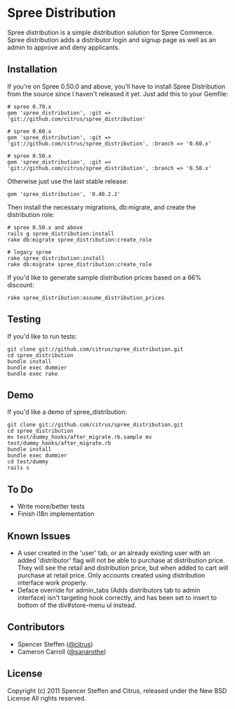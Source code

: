 Spree Distribution
===============

Spree distribution is a simple distribution solution for Spree Commerce. Spree distribution adds a distributor login and signup page as well as an admin to approve and deny applicants.


Installation
------------


If you're on Spree 0.50.0 and above, you'll have to install Spree Distribution from the source since I haven't released it yet. Just add this to your Gemfile:

    # spree 0.70.x
    gem 'spree_distribution', :git => 'git://github.com/citrus/spree_distribution'
    
    # spree 0.60.x
    gem 'spree_distribution', :git => 'git://github.com/citrus/spree_distribution', :branch => '0.60.x'
    
    # spree 0.50.x
    gem 'spree_distribution', :git => 'git://github.com/citrus/spree_distribution', :branch => '0.50.x'
    

Otherwise just use the last stable release:
    
    gem 'spree_distribution', '0.40.2.2'
    
    
Then install the necessary migrations, db:migrate, and create the distribution role:

    # spree 0.50.x and above
    rails g spree_distribution:install
    rake db:migrate spree_distribution:create_role

    # legacy spree
    rake spree_distribution:install
    rake db:migrate spree_distribution:create_role
      
      
If you'd like to generate sample distribution prices based on a 66% discount:

    rake spree_distribution:assume_distribution_prices



Testing
-------

If you'd like to run tests:
    
    git clone git://github.com/citrus/spree_distribution.git
    cd spree_distribution
    bundle install
    bundle exec dummier
    bundle exec rake


Demo
----

If you'd like a demo of spree_distribution:
    
    git clone git://github.com/citrus/spree_distribution.git
    cd spree_distribution
    mv test/dummy_hooks/after_migrate.rb.sample mv test/dummy_hooks/after_migrate.rb
    bundle install
    bundle exec dummier
    cd test/dummy
    rails s
    


To Do
-------

* Write more/better tests
* Finish i18n implementation 


Known Issues
-------

* A user created in the 'user' tab, or an already existing user with an added 'distributor' flag will not be able to purchase at distribution price. They will see the retail and distribution price, but when added to cart will purchase at retail price. Only accounts created using distribution interface work properly.
* Deface override for admin_tabs (Adds distributors tab to admin interface) isn't targeting hook correctly, and has been set to insert to bottom of the div#store-menu ul instead.


Contributors
------------

* Spencer Steffen ([@citrus](https://github.com/citrus))
* Cameron Carroll ([@sanarothe](https://github.com/sanarothe))


License
-------

Copyright (c) 2011 Spencer Steffen and Citrus, released under the New BSD License All rights reserved.
